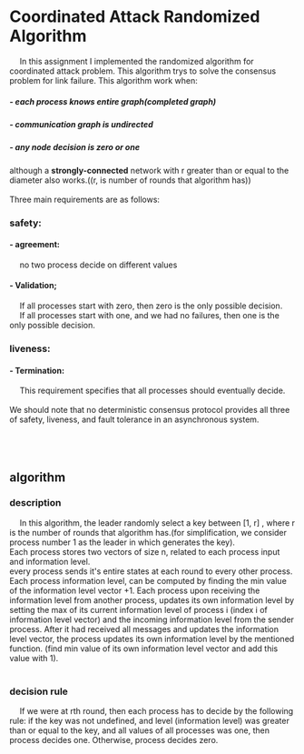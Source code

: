 # Coordinated Attack Randomized Algorithm
&emsp;  In this assignment I implemented the randomized algorithm for coordinated attack problem. This algorithm trys to solve the consensus problem for link failure. This algorithm work when:
##### - each process knows entire graph(completed graph)
##### - communication graph is undirected
##### - any node decision is zero or one
although a **strongly-connected** network with r greater than or equal to the diameter also works.((r, is number of rounds that algorithm has))
<br/>
<br/>
Three main requirements are as follows:
<br/>
### safety:
#### - agreement:
&emsp; no two process decide on different values
#### - Validation;
&emsp;  If all processes start with zero, then zero is the only possible decision.
<br/>
&emsp;  If all processes start with one, and we had no failures, then one is the only possible decision.
### liveness:
#### - Termination: 
&emsp;  This requirement specifies  that all processes should eventually decide.
<br/>
<br/>
We should note that no deterministic consensus protocol provides all three of safety, liveness,
and fault tolerance in an asynchronous system.
<br/>
<br/>
<br/>
<br/>
## algorithm
### description
&emsp; In this algorithm, the leader randomly select a key between [1, r] , where r is the number of rounds that algorithm has.(for simplification, we consider process number 1 as the leader in which generates the key).
<br/>
Each process stores two vectors of size n, related to each process input and information level.
<br/>
every process sends it's entire states at each round to every other process.
<br/>
Each process information level, can be computed by finding the min value of the information level vector +1. Each process upon receiving the information level from another process, updates its own information level by setting the max of its current information level of process i (index i of information level vector) and the incoming information level from the sender process. After it had received all messages and updates the information level vector, the process updates its own information level by the mentioned function. (find min value of its own information level vector and add this value with 1).
<br/>
<br/>
### decision rule
&emsp; If we were at rth round, then each process has to decide by the following rule:
if the key was not undefined, and level (information level) was greater than or equal to the key, and all values of all processes was one, then process decides one. Otherwise, process decides zero.